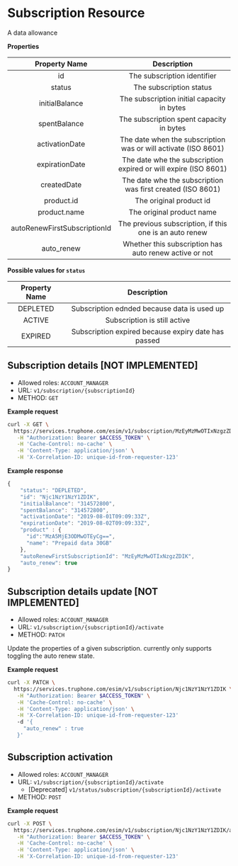 # Subscription Resource

A data allowance

**Properties**

|        Property Name         |                           Description                           |
| :--------------------------: | :-------------------------------------------------------------: |
|              id              |                   The subscription identifier                   |
|            status            |                     The subscription status                     |
|        initialBalance        |           The subscription initial capacity in bytes            |
|         spentBalance         |            The subscription spent capacity in bytes             |
|        activationDate        | The date when the subscription was or will activate (ISO 8601)  |
|        expirationDate        | The date whe the subscription expired or will expire (ISO 8601) |
|         createdDate          |   The date whe the subscription was first created (ISO 8601)    |
|          product.id          |                     The original product id                     |
|         product.name         |                    The original product name                    |
| autoRenewFirstSubscriptionId |     The previous subscription, if this one is an auto renew     |
|          auto_renew          |     Whether this subscription has auto renew active or not      |

**Possible values for `status`**

| Property Name |                     Description                     |
| :-----------: | :-------------------------------------------------: |
|   DEPLETED    |     Subscription ednded because data is used up     |
|    ACTIVE     |            Subscription is still active             |
|    EXPIRED    | Subscription expired because expiry date has passed |

## Subscription details [NOT IMPLEMENTED]

- Allowed roles: `ACCOUNT_MANAGER`
- URL: `v1/subscription/{subscriptionId}`
- METHOD: `GET`

**Example request**

```bash
curl -X GET \
  https://services.truphone.com/esim/v1/subscription/MzEyMzMwOTIxNzgzZDIK \
   -H "Authorization: Bearer $ACCESS_TOKEN" \
   -H 'Cache-Control: no-cache' \
   -H 'Content-Type: application/json' \
   -H 'X-Correlation-ID: unique-id-from-requester-123'
```

**Example response**

```javascript
{
    "status": "DEPLETED",
    "id": "Njc1NzY1NzY1ZDIK",
    "initialBalance": "314572800",
    "spentBalance": "314572800",
    "activationDate": "2019-08-01T09:09:33Z",
    "expirationDate": "2019-08-02T09:09:33Z",
    "product" : {
      "id":"MzA5MjE3ODMwOTEyCg==",
      "name": "Prepaid data 30GB"
    },
    "autoRenewFirstSubscriptionId": "MzEyMzMwOTIxNzgzZDIK",
    "auto_renew": true
}
```

## Subscription details update [NOT IMPLEMENTED]

- Allowed roles: `ACCOUNT_MANAGER`
- URL: `v1/subscription/{subscriptionId}/activate`
- METHOD: `PATCH`

Update the properties of a given subscription. currently only supports toggling the auto renew state.

**Example request**

```bash
curl -X PATCH \
  https://services.truphone.com/esim/v1/subscription/Njc1NzY1NzY1ZDIK \
   -H "Authorization: Bearer $ACCESS_TOKEN" \
   -H 'Cache-Control: no-cache' \
   -H 'Content-Type: application/json' \
   -H 'X-Correlation-ID: unique-id-from-requester-123'
   -d '{
     "auto_renew" : true
   }'
```


## Subscription activation

- Allowed roles: `ACCOUNT_MANAGER`
- URL: `v1/subscription/{subscriptionId}/activate`
  - [Deprecated] `v1/status/subscription/{subscriptionId}/activate`
- METHOD: `POST`

**Example request**

```bash
curl -X POST \
  https://services.truphone.com/esim/v1/subscription/Njc1NzY1NzY1ZDIK/activate \
   -H "Authorization: Bearer $ACCESS_TOKEN" \
   -H 'Cache-Control: no-cache' \
   -H 'Content-Type: application/json' \
   -H 'X-Correlation-ID: unique-id-from-requester-123'
```
